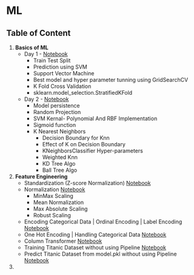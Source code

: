 # ML

## Table of Content

1. **Basics of ML**
    * Day 1 - [Notebook](https://github.com/sukritiguin/ML/blob/main/NoteBooks/ML0.ipynb)
        * Train Test Split
        * Prediction using SVM
        * Support Vector Machine
        * Best model and hyper parameter tunning using GridSearchCV
        * K Fold Cross Validation
        * sklearn.model_selection.StratifiedKFold
    *  Day 2 - [Notebook](https://github.com/sukritiguin/ML/blob/main/NoteBooks/ML1.ipynb)
        * Model persistence
        * Random Projection
        * SVM Kernal- Polynomial And RBF Implementation
        * Sigmoid function
        * K Nearest Neighbors
            * Decision Boundary for Knn
            * Effect of K on Decision Boundary
            * KNeighborsClassifier Hyper-parameters
            * Weighted Knn
            * KD Tree Algo
            * Ball Tree Algo
2. **Feature Engineering**
    * Standardization (Z-score Normalization) [Notebook](https://github.com/sukritiguin/ML/blob/main/NoteBooks/ML2.ipynb)
    * Normalization [Notebook](https://github.com/sukritiguin/ML/blob/main/NoteBooks/ML3.ipynb)
        * MinMax Scaling
        * Mean Normalization
        * Max Absolute Scaling
        * Robust Scaling
    * Encoding Categorical Data | Ordinal Encoding | Label Encoding [Notebook](https://github.com/sukritiguin/ML/blob/main/NoteBooks/ML4.ipynb)
    * One Hot Encoding | Handling Categorical Data [Notebook](https://github.com/sukritiguin/ML/blob/main/NoteBooks/ML5.ipynb)
    * Column Transformer [Notebook](https://github.com/sukritiguin/ML/blob/main/NoteBooks/ML6.ipynb)
    * Training Titanic Dataset without using Pipeline [Notebook](https://github.com/sukritiguin/ML/blob/main/NoteBooks/ML7.ipynb)
    * Predict Titanic Dataset from model.pkl without using Pipeline [Notebook](https://github.com/sukritiguin/ML/blob/main/NoteBooks/ML8.ipynb)
3. 
